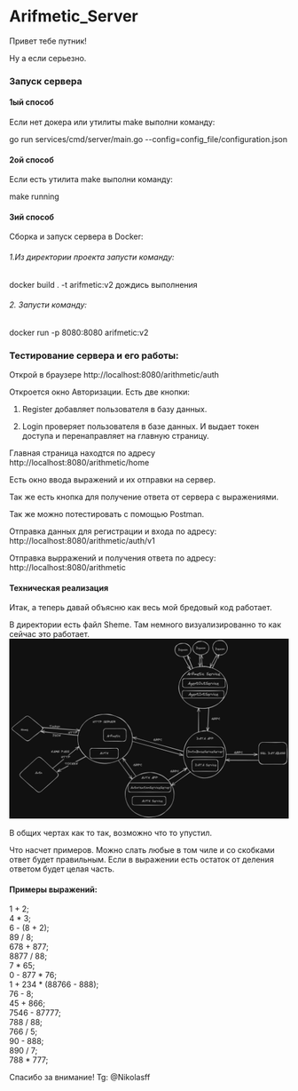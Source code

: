 # Arifmetic_Server

Привет тебе путник!

Ну а если серьезно.

### Запуск сервера

#### 1ый способ
Если нет докера или утилиты make выполни команду:

go run services/cmd/server/main.go --config=config_file/configuration.json 

#### 2ой способ
Если есть утилита make выполни команду:

make running

#### 3ий способ
Сборка и запуск сервера в  Docker:

###### 1.Из директории проекта запусти команду:
docker build . -t arifmetic:v2
дождись выполнения

###### 2. Запусти команду:
docker run -p 8080:8080 arifmetic:v2

### Тестирование сервера и его работы:

Открой в браузере http://localhost:8080/arithmetic/auth

Откроется окно Авторизации. Есть две кнопки:

1. Register добавляет пользователя в базу данных.

2. Login проверяет пользователя в базе данных. И выдает токен доступа и перенаправляет на главную страницу. 

Главная страница находтся по адресу http://localhost:8080/arithmetic/home

Есть окно ввода выражений и их отправки на сервер.

Так же есть кнопка для получение ответа от сервера с выражениями.

Так же можно потестировать с помощью Postman.

Отправка данных для регистрации и входа по адресу: 
http://localhost:8080/arithmetic/auth/v1

Отправка вырражений и получения ответа по адресу: 
http://localhost:8080/arithmetic


#### Техническая реализация
Итак, а теперь давай объясню как весь мой бредовый код работает.

В директории есть файл Sheme. Там немного визуализированно то как сейчас это работает.
![](SHEME.png)







В общих чертах как то так, возможно что то упустил.

Что насчет примеров. Можно слать любые в том чиле и со скобками ответ будет правильным. Если в выражении есть остаток от деления ответом будет целая часть.

#### Примеры выражений:
1 + 2; <br>
4 * 3;<br>
6 - (8 + 2);<br>
89 / 8;<br>
678 + 877;<br>
8877 / 88;<br>
7 * 65;<br>
0 - 877 * 76;<br>
1 + 234 * (88766 - 888);<br>
76 - 8;<br>
45 + 866;<br>
7546 - 87777;<br>
788 / 88;<br>
766 / 5;<br>
90 - 888;<br>
890 / 7;<br>
788 * 777;<br>

Спасибо за внимание! 
Tg: @Nikolasff
